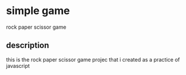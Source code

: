 # simple game

rock paper scissor game

## description

this is the rock paper scissor game projec that i created as a practice of javascript 
